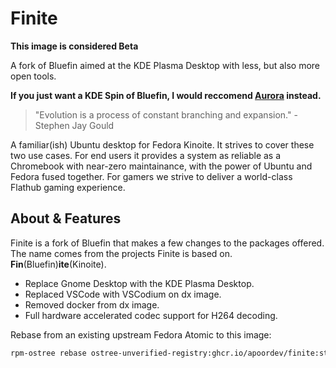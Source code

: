 # Finite
**This image is considered Beta** 

A fork of Bluefin aimed at the KDE Plasma Desktop with less, but also more open tools.

**If you just want a KDE Spin of Bluefin, I would reccomend [Aurora](https://github.com/NiHaiden/aurora) instead.**

> "Evolution is a process of constant branching and expansion." - Stephen Jay Gould

A familiar(ish) Ubuntu desktop for Fedora Kinoite. It strives to cover these two use cases. For end users it provides a system as reliable as a Chromebook with near-zero maintainance, with the power of Ubuntu and Fedora fused together. For gamers we strive to deliver a world-class Flathub gaming experience.

## About & Features

Finite is a fork of Bluefin that makes a few changes to the packages offered. The name comes from the projects Finite is based on. **Fin**(Bluefin)**ite**(Kinoite).

- Replace Gnome Desktop with the KDE Plasma Desktop.
- Replaced VSCode with VSCodium on dx image.
- Removed docker from dx image.
- Full hardware accelerated codec support for H264 decoding.

Rebase from an existing upstream Fedora Atomic to this image:
```bash
rpm-ostree rebase ostree-unverified-registry:ghcr.io/apoordev/finite:stable
```
